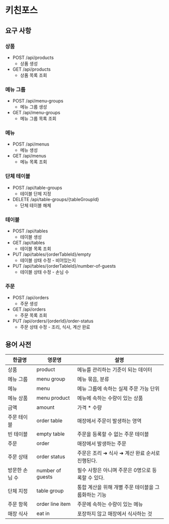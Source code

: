 # 키친포스

## 요구 사항

### 상품
- POST /api/products
    - 상품 생성
- GET /api/products
    - 상품 목록 조회

### 메뉴 그룹
- POST /api/menu-groups
    - 메뉴 그룹 생성
- GET /api/menu-groups
    - 메뉴 그룹 목록 조회

### 메뉴
- POST /api/menus
    - 메뉴 생성
- GET /api/menus
    - 메뉴 목록 조회

### 단체 테이블
- POST /api/table-groups
    - 테이블 단체 지정
- DELETE /api/table-groups/{tableGroupId}
    - 단체 테이블 해체

### 테이블
- POST /api/tables
    - 테이블 생성
- GET /api/tables
    - 테이블 목록 조회
- PUT /api/tables/{orderTableId}/empty
    - 테이블 상태 수정 - 비어있는지
- PUT /api/tables/{orderTableId}/number-of-guests
    - 테이블 상태 수정 - 손님 수

### 주문
- POST /api/orders
    - 주문 생성
- GET /api/orders
    - 주문 목록 조회
- PUT /api/orders/{orderId}/order-status
    - 주문 상태 수정 - 조리, 식사, 계산 완료


## 용어 사전

| 한글명 | 영문명 | 설명 |
| --- | --- | --- |
| 상품 | product | 메뉴를 관리하는 기준이 되는 데이터 |
| 메뉴 그룹 | menu group | 메뉴 묶음, 분류 |
| 메뉴 | menu | 메뉴 그룹에 속하는 실제 주문 가능 단위 |
| 메뉴 상품 | menu product | 메뉴에 속하는 수량이 있는 상품 |
| 금액 | amount | 가격 * 수량 |
| 주문 테이블 | order table | 매장에서 주문이 발생하는 영역 |
| 빈 테이블 | empty table | 주문을 등록할 수 없는 주문 테이블 |
| 주문 | order | 매장에서 발생하는 주문 |
| 주문 상태 | order status | 주문은 조리 ➜ 식사 ➜ 계산 완료 순서로 진행된다. |
| 방문한 손님 수 | number of guests | 필수 사항은 아니며 주문은 0명으로 등록할 수 있다. |
| 단체 지정 | table group | 통합 계산을 위해 개별 주문 테이블을 그룹화하는 기능 |
| 주문 항목 | order line item | 주문에 속하는 수량이 있는 메뉴 |
| 매장 식사 | eat in | 포장하지 않고 매장에서 식사하는 것 |
